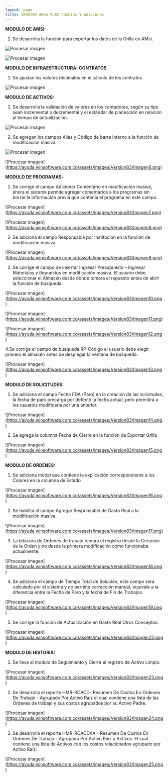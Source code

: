 ```yaml
---
layout: page
title: VERSION AM4G 0.83 Cambios Y Adiciones.
---
```

**MODULO DE AMSI:**

1. Se desarrolla la función para exportar los datos de la Grilla en AMsi.



![Procesar imagen](https://ayuda.winsoftware.com.co/assets/images/Version83/Imagen1.png)

![Procesar imagen](https://ayuda.winsoftware.com.co/assets/images/Version83/Imagen2.png)

**MODULO DE INFRAESTRUCTURA:**
**CONTRATOS**

1. Se ajustan los valores decimales en el cálculo de los contratos


![Procesar imagen](https://ayuda.winsoftware.com.co/assets/images/Version83/Imagen3.png)




**MODULO DE ACTIVOS:**

1. Se desarrolla la validación de valores en los contadores, según su tipo sean incremental o decremental y el estándar de planeación en relación al tiempo de actualización.



![Procesar imagen](https://ayuda.winsoftware.com.co/assets/images/Version83/Imagen4.png)

2. Se agregan los campos Alias y Código de barra Interno a la función de modificación masiva.

![Procesar imagen](https://ayuda.winsoftware.com.co/assets/images/Version83/Imagen5.png)

![Procesar imagen]
(https://ayuda.winsoftware.com.co/assets/images/Version83/Imagen6.png)


**MODULO DE PROGRAMAS:**

1. Se corrige el campo Adicionar Comentario en modificación masiva, ahora el sistema permite agregar comentarios a los programas sin borrar la información previa que contenía el programa en este campo.

![Procesar imagen]
(https://ayuda.winsoftware.com.co/assets/images/Version83/Imagen7.png)

![Procesar imagen]
(https://ayuda.winsoftware.com.co/assets/images/Version83/Imagen8.png)

2.	Se adiciona el campo Responsable por Institución en la función de modificación masiva.

![Procesar imagen]
(https://ayuda.winsoftware.com.co/assets/images/Version83/Imagen9.png)

3. Se corrige el campo de insertar Ingresar Presupuesto – Ingresar Materiales y Repuestos en modificación masiva. El usuario debe seleccionar el Almacén desde donde tomara el repuesto antes de abrir la función de búsqueda.

![Procesar imagen]
(https://ayuda.winsoftware.com.co/assets/images/Version83/Imagen10.png)

![Procesar imagen]
(https://ayuda.winsoftware.com.co/assets/images/Version83/Imagen11.png)

![Procesar imagen]
(https://ayuda.winsoftware.com.co/assets/images/Version83/Imagen12.png)

4.Se corrige el campo de búsqueda RP-Código el usuario debe elegir primero el almacén antes de desplegar la ventana de búsqueda.

![Procesar imagen]
(https://ayuda.winsoftware.com.co/assets/images/Version83/Imagen13.png)

**MODULO DE SOLICITUDES:**

1. Se adiciona el campo Fecha FDA (Paro) en la creación de las solicitudes, la fecha de paro precarga por defecto la fecha actual, pero permitirá a los usuarios modificarla por una anterior.

![Procesar imagen]
(https://ayuda.winsoftware.com.co/assets/images/Version83/Imagen14.png)

2. Se agrega la columna Fecha de Cierre en la función de Exportar Grilla

![Procesar imagen]
(https://ayuda.winsoftware.com.co/assets/images/Version83/Imagen15.png)


**MODULO DE ORDENES:**

1. Se adiciona modal que contiene la explicación correspondiente a los Colores en la columna de Estado

![Procesar imagen]
(https://ayuda.winsoftware.com.co/assets/images/Version83/Imagen16.png)

2. Se habilita el campo Agregar Responsable de Gasto Real a la modificación masiva.

![Procesar imagen]
(https://ayuda.winsoftware.com.co/assets/images/Version83/Imagen17.png)

3. La bitácora de Ordenes de trabajo tomara el registro desde la Creación de la Orden y no desde la primera modificación cómo funcionaba actualmente.

![Procesar imagen]
(https://ayuda.winsoftware.com.co/assets/images/Version83/Imagen18.png)

4. Se adiciona el campo de Tiempo Total de Solución, este campo será calculado por el sistema y no permite corrección manual, equivale a la diferencia entre la Fecha de Paro y la fecha de Fin de Trabajos.

![Procesar imagen]
(https://ayuda.winsoftware.com.co/assets/images/Version83/Imagen19.png)

5. Se corrige la función de Actualización en Gasto Real Otros Conceptos.

![Procesar imagen]
(https://ayuda.winsoftware.com.co/assets/images/Version83/Imagen22.png)


**MODULO DE HISTORIA:**

1. Se lleva al modulo de Seguimiento y Cierre el registro de Activo Limpio.

![Procesar imagen]
(https://ayuda.winsoftware.com.co/assets/images/Version83/Imagen23.png)


2. Se desarrolla el reporte HMR-RCACD- Resumen De Costos En Ordenes De Trabajo - Agrupado Por Activo Raíz el cual contiene una lista de las Ordenes de trabajo y sus costos agrupados por su Activo Padre.

![Procesar imagen]
(https://ayuda.winsoftware.com.co/assets/images/Version83/Imagen24.png)


3. Se desarrolla el reporte HMR-RCACDXA - Resumen De Costos En Ordenes De Trabajo - Agrupado Por Activo Raíz y Activos. El cual contiene una lista de Activos con los costos relacionados agrupado por Activo Raíz.

![Procesar imagen]
(https://ayuda.winsoftware.com.co/assets/images/Version83/Imagen25.png)









